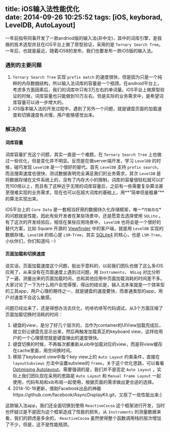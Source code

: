 title: iOS输入法性能优化  
date: 2014-09-26 10:25:52
tags: [iOS, keyborad, LevelDB, AutoLayout]
---

一年前指导同事开发了一款andriod版的输入法(非中文)，其中的词库引擎，是我做的技术选型并且在iOS平台上做了原型验证，采用的是 `Ternary Search Tree`。一年后，也就是最近，随着iOS8的发布，我们也要发布一款iOS版的输入法。

### 遇到的主要问题
1. `Ternary Search Tree` 实现 `prefix match` 的速度很快，但是因为只是一个纯粹的内存数据结构，所以输入法词库的容量是一个瓶颈。在android平台上，考虑多方面因素后，我们的词库中只有3万左右的单词量。iOS平台上做原型验证的时候，词库容量也只能做到10万左右。但是实际的业务需求中，是希望词库容量可以进一步增大的。
2. iOS版本输入法的开发过程中，遇到了另外一个问题，就是键盘页面的加载速度和切换速度有点慢，用户能够感觉出来。

### 解决办法
#### 词库容量
词库容量扩充这个问题，其实一直是一个难题，在 `Ternary Search Tree` 上也做过一些优化，但是变化并不明显。反而是在做server端开发，学习 `LevelDB` 的时候，碰巧发现 `LevelDB` 是一个很好的替代。首先 `LevelDB` 支持 `prefix search`，而且搜索速度也很快，测试数据表明完全满足我们的业务需求，其次 `LevelDB` 是将数据存储在文件系统上的，没有了内存大小的限制，词库的容量很轻松就可以扩充100倍以上，而且有了这种近乎无限的词库容量后，之前有一些需要复杂算法甚至很难实现的业务需求，现在也可以在超大词库的基础上，用**“简单但是粗暴”**的算法实现出来。

iOS平台上的 `Core Data` 是一套相当好用的数据持久化存储框架，唯一*`可能存在`*的问题就是性能，因此有些开发者在某些场景中，还是愿意去选择使用 `SQLite` 。有了这次的开发经验后，相信在某些应用场景中， `LevelDB` 也将会是一个很好的替代方案，比如 Square 开源的 [Viewfinder](https://github.com/viewfinderco/viewfinder.git) 中的客户端，就是用  `LevelDB` 实现的数据存储。`LevelDB` 的核心是 `LSM-Tree`，其实 [SQLite4](http://sqlite.org/src4/doc/trunk/www/lsmusr.wiki) 的核心，也是 `LSM-Tree`，小伙伴们，你们知道吗 :-)

#### 页面加载和切换速度
说实话，页面加载速度这个问题，挺出乎意料的，以前我们团队也做了这么多iOS应用了，从来没有在页面速度上遇到过问题，用 `Instruments`、 `NSLog` 对比分析了一遍，测量出来的页面加载时间，也和其他应用中页面加载消耗的时间差不多。大家讨论了一下为什么用户会觉得慢，得出的结论是，输入法本来就是一个效率型的工具app，用户心理的期待之一，就是键盘的速度要快，而普通类型的app，用户对速度不会这么敏感。

问题已经出来了，还是得想办法去优化，吭哧吭哧写代码调试，从3个方面压缩了页面加载切换时消耗的时间：

1. 键盘的view，是分了好几个层次的，当作为container的UIView加载完成后，就立刻让键盘先显示出来，然后再触发加载真正的keyboard view，这样给用户的一个心理感觉就是键盘弹出的速度很快。
2. 键盘切换的时候，不再每次都重新从xib中加载对应的view，而是将view缓存在cache里面，用空间换时间。
3. 移除了keyboard view中每个key view上的 `Auto Layout` 约束条件，直接在 `layoutSubviews` 方法中设置subview的 `frame`，关于这个优化思路，可以看看 [Optimising Autolayout](http://pilky.me/36/)。需要强调的是，我们并不是否定 `Auto Layout` ，实际上我们团队现在采用的思路是 `Auto Layout` 和 `Manual Frame Layout` 一起使用，代码布局和xib布局一起使用，根据页面的需求做出更合适的选择。
4. 2014-10-16更新，借助Facebook出品的神器https://github.com/facebook/AsyncDisplayKit.git，又抠了一些性能出来:]

这款输入法app，我们还全面切换到使用 `ReactiveCocoa` 这个框架进行开发，当时也怀疑过是不是因为这个框架造成了性能的损失，从 `Instruments` 的测量数据来看，我们的顾虑是多余的， `ReactiveCocoa` 虽然使得整个函数调用栈的层次增加了不少，但是，这不是性能瓶颈。